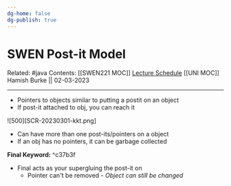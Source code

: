 ```yaml
---
dg-home: false
dg-publish: true
---
```


# SWEN Post-it Model

Related: #java 
Contents: [[SWEN221 MOC]]
[Lecture Schedule](https://ecs.wgtn.ac.nz/Courses/SWEN221_2023T1/LectureSchedule)
[[UNI MOC]]
Hamish Burke || 02-03-2023
***

- Pointers to objects similar to putting a postit on an object
- If post-it attached to obj, you can reach it

![500][SCR-20230301-kkt.png]

- Can have more than one post-its/pointers on a object
- If an obj has no pointers, it can be garbage collected

**Final Keyword:** ^c37b3f
- Final acts as your supergluing the post-it on
	- Pointer can't be removed
*- Object can still be changed*